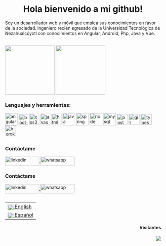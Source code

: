 <h1 align="center">Hola bienvenido a mi github! </h1>

  Soy un desarrollador web y móvil que emplea sus conocimientos en favor de la sociedad. Ingeniero recién egresado de la Universidad Tecnológica de Nezahualcóyotl con conocimientos en Angular, Android, Php, Java y Vue.

  <br>

  <div>
    <img height="160em"   align="center" src="https://github-readme-stats.vercel.app/api?username=cod3f1re&show_icons=true&theme=highcontrast&include_all_commits=true&count_private=true">
    <img height="160em" align="center" src="https://github-readme-stats.vercel.app/api/top-langs/?username=cod3f1re&&layout=compact&hide=shell&theme=highcontrast">
  </div>
  

<div>
  <h3 align="left">Lenguajes y herramientas:</h3>
</div>

<div>
  <img align = "center" src="https://i.imgur.com/UovuoGG.png" alt="angular" width="40" height="40"/> 
  <img align = "center" src="https://i.imgur.com/aSHZnoG.png" alt="bootstrap" width="30" height="35"/>
  <img align = "center" src="https://i.imgur.com/TLY19Q3.png" alt="css3" width="32" height="36"/>
  <img align = "center" src="https://i.imgur.com/O02pplX.png" alt="javascript" width="32" height="37"/>
  <img align = "center" src="https://i.imgur.com/HHwqtbv.png" alt="html" width="32" height="37"/> 
  <img align = "center" src="https://i.imgur.com/g6Wg8Ey.png" alt="java" width="40" height="40"/> 
  <img align = "center" src="https://i.imgur.com/emPAeK4.png" alt="spring" width="40" height="40"/> 
  <img align = "center" src="https://i.imgur.com/LgigRLh.png" alt="node" width="40" height="40"/>                      
  <img align = "center" src="https://i.imgur.com/ZNjQkom.png" alt="mysql" width="40" height="40"/> 
  <img align = "center" src="https://i.imgur.com/WVuA8RH.png" alt="postman" width="35" height="35"/> 
  <img align = "center" src="https://i.imgur.com/5pIevzW.png" alt="git" width="35" height="35"/> 
  <img align = "center" src="https://i.imgur.com/t1oS4Pz.png" alt="typescript" width="35" height="35"/> 
  <img align = "center" src="https://i.imgur.com/aQ5tyLv.png" alt="heroku" width="35" height="35"/> 
</div>
  
  ##
<div>
  <h3 align="left">Contáctame </h3>
  <p align="left">
  <a href="www.linkedin.com/in/abraham-rivera-rojas-86323b181" target="blank">
    <img align="center" src="https://img.shields.io/badge/LinkedIn-0077B5?style=for-the-badge&logo=linkedin&logoColor=white" alt="linkedin" height="30" width="110" />
  </a>
  <a href="https://api.whatsapp.com/send?phone=5511940878" target="blank">
    <img align="center" src="https://img.shields.io/badge/WhatsApp-25D366?style=for-the-badge&logo=whatsapp&logoColor=white" alt="whatsapp" height="30" width="110" />
  </a>
</div>
  
  
<div>
  <h3 align="left">Contáctame </h3>
  <p align="left">

  <a href="www.linkedin.com/in/abraham-rivera-rojas-86323b181" target="blank">
    <img align="center" src="https://img.shields.io/badge/LinkedIn-0077B5?style=for-the-badge&logo=linkedin&logoColor=white" alt="linkedin" height="30" width="110" />
      </a>
  <a href="https://api.whatsapp.com/send?phone=5511942366432" target="blank">
    <img align="center" src="https://img.shields.io/badge/WhatsApp-25D366?style=for-the-badge&logo=whatsapp&logoColor=white" alt="whatsapp" height="30" width="110" />
  </a>
</div>
<div>
  <table align="right">
    <tr><td><a href="README_us.md"><img src="https://i.imgur.com/Ja6zOUB.png" height="18.5" align="center"> English</a></td></tr>
    <tr><td><a href="README_es.md"><img src="https://i.imgur.com/aTLvLiO.png" height="18.5" align="center"> Español</a></td></tr>
  </table>
 </div>
  
  <div>   
    <h4 align="right"> Visitantes </h4>
    <img align="right" src="https://profile-counter.glitch.me/cod3f1re/count.svg">
  </div> 
 
</div>
